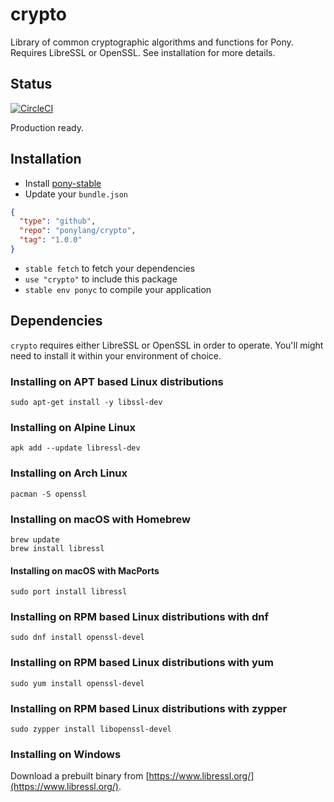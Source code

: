 # crypto

Library of common cryptographic algorithms and functions for Pony. Requires LibreSSL or OpenSSL. See installation for more details. 

## Status

[![CircleCI](https://circleci.com/gh/ponylang/crypto.svg?style=svg)](https://circleci.com/gh/ponylang/crypto)

Production ready.

## Installation

* Install [pony-stable](https://github.com/ponylang/pony-stable)
* Update your `bundle.json`

```json
{ 
  "type": "github",
  "repo": "ponylang/crypto",
  "tag": "1.0.0"
}
```

* `stable fetch` to fetch your dependencies
* `use "crypto"` to include this package
* `stable env ponyc` to compile your application

## Dependencies

`crypto` requires either LibreSSL or OpenSSL in order to operate. You'll might need to install it within your environment of choice.

### Installing on APT based Linux distributions

```
sudo apt-get install -y libssl-dev
```

### Installing on Alpine Linux

```
apk add --update libressl-dev
```

### Installing on Arch Linux

```
pacman -S openssl

```

### Installing on macOS with Homebrew

```
brew update
brew install libressl
```

#### Installing on macOS with MacPorts

```
sudo port install libressl
```

### Installing on RPM based Linux distributions with dnf

```
sudo dnf install openssl-devel
```

### Installing on RPM based Linux distributions with yum

```
sudo yum install openssl-devel
```

### Installing on RPM based Linux distributions with zypper

```
sudo zypper install libopenssl-devel
```
### Installing on Windows

Download a prebuilt binary from [https://www.libressl.org/](https://www.libressl.org/).

